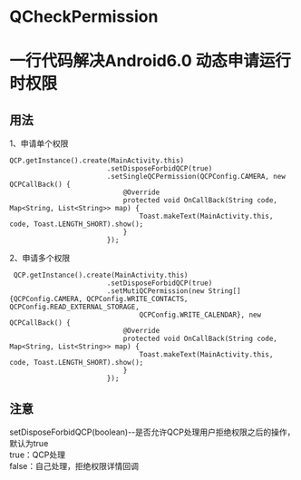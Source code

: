 # QCheckPermission

一行代码解决Android6.0 动态申请运行时权限
=======================================

用法
---

1、申请单个权限
~~~
QCP.getInstance().create(MainActivity.this)
                        .setDisposeForbidQCP(true)
                        .setSingleQCPermission(QCPConfig.CAMERA, new QCPCallBack() {
                            @Override
                            protected void OnCallBack(String code, Map<String, List<String>> map) {
                                Toast.makeText(MainActivity.this, code, Toast.LENGTH_SHORT).show();
                            }
                        });
~~~    

2、申请多个权限
~~~
 QCP.getInstance().create(MainActivity.this)
                        .setDisposeForbidQCP(true)
                        .setMutiQCPermission(new String[]{QCPConfig.CAMERA, QCPConfig.WRITE_CONTACTS, QCPConfig.READ_EXTERNAL_STORAGE,
                                QCPConfig.WRITE_CALENDAR}, new QCPCallBack() {
                            @Override
                            protected void OnCallBack(String code, Map<String, List<String>> map) {
                                Toast.makeText(MainActivity.this, code, Toast.LENGTH_SHORT).show();
                            }
                        });
~~~

注意
----
setDisposeForbidQCP(boolean)--是否允许QCP处理用户拒绝权限之后的操作，默认为true <br>
true：QCP处理 <br>
false：自己处理，拒绝权限详情回调

